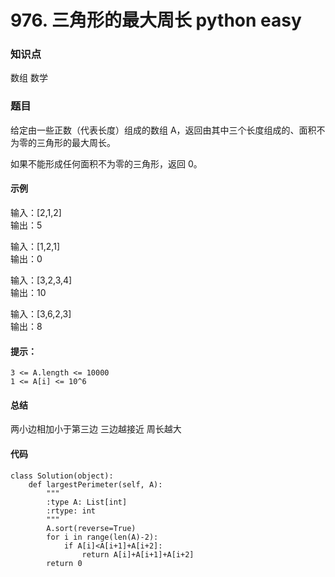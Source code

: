 # 976. 三角形的最大周长 python easy

### 知识点

数组  数学

### 题目

给定由一些正数（代表长度）组成的数组 A，返回由其中三个长度组成的、面积不为零的三角形的最大周长。

如果不能形成任何面积不为零的三角形，返回 0。

#### 示例 

输入：[2,1,2]  
输出：5

输入：[1,2,1]  
输出：0

输入：[3,2,3,4]  
输出：10

输入：[3,6,2,3]  
输出：8

#### 提示：

    3 <= A.length <= 10000
    1 <= A[i] <= 10^6

#### 总结
两小边相加小于第三边 
三边越接近 周长越大

#### 代码
```
class Solution(object):
    def largestPerimeter(self, A):
        """
        :type A: List[int]
        :rtype: int
        """
        A.sort(reverse=True)
        for i in range(len(A)-2):
            if A[i]<A[i+1]+A[i+2]:
                return A[i]+A[i+1]+A[i+2]
        return 0
            
```
